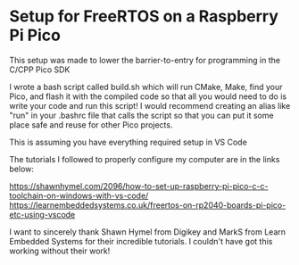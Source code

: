 # Setup for FreeRTOS on a Raspberry Pi Pico

This setup was made to lower the barrier-to-entry for programming in the C/CPP Pico SDK

I wrote a bash script called build.sh which will run CMake, Make, find your Pico, and flash it with the compiled code so that all you would need to do is write your code and run this script!
I would recommend creating an alias like "run" in your .bashrc file that calls the script so that you can put it some place safe and reuse for other Pico projects.

This is assuming you have everything required setup in VS Code

The tutorials I followed to properly configure my computer are in the links below:

https://shawnhymel.com/2096/how-to-set-up-raspberry-pi-pico-c-c-toolchain-on-windows-with-vs-code/
https://learnembeddedsystems.co.uk/freertos-on-rp2040-boards-pi-pico-etc-using-vscode

I want to sincerely thank Shawn Hymel from Digikey and MarkS from Learn Embedded Systems for their incredible tutorials. I couldn't have got this working without their work!